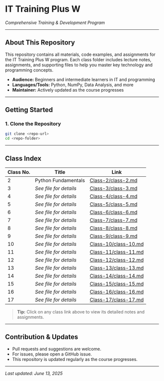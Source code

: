 # IT Training Plus W

*Comprehensive Training & Development Program*

---

## About This Repository
This repository contains all materials, code examples, and assignments for the IT Training Plus W program. Each class folder includes lecture notes, assignments, and supporting files to help you master key technology and programming concepts.

- **Audience:** Beginners and intermediate learners in IT and programming
- **Languages/Tools:** Python, NumPy, Data Analysis, and more
- **Maintainer:** Actively updated as the course progresses

---

## Getting Started

### 1. Clone the Repository
```sh
git clone <repo-url>
cd <repo-folder>
```

---

## Class Index

| Class No. | Title                        | Link                                      |
|----------|------------------------------|-------------------------------------------|
| 2        | Python Fundamentals          | [Class-2/class-2.md](Class-2/class-2.md)  |
| 3        | *See file for details*       | [Class-3/class-3.md](Class-3/class-3.md)  |
| 4        | *See file for details*       | [Class-4/class-4.md](Class-4/class-4.md)  |
| 5        | *See file for details*       | [Class-5/class-5.md](Class-5/class-5.md)  |
| 6        | *See file for details*       | [Class-6/class-6.md](Class-6/class-6.md)  |
| 7        | *See file for details*       | [Class-7/class-7.md](Class-7/class-7.md)  |
| 8        | *See file for details*       | [Class-8/class-8.md](Class-8/class-8.md)  |
| 9        | *See file for details*       | [Class-9/class-9.md](Class-9/class-9.md)  |
| 10       | *See file for details*       | [Class-10/class-10.md](Class-10/class-10.md) |
| 11       | *See file for details*       | [Class-11/class-11.md](Class-11/class-11.md) |
| 12       | *See file for details*       | [Class-12/class-12.md](Class-12/class-12.md) |
| 13       | *See file for details*       | [Class-13/class-13.md](Class-13/class-13.md) |
| 14       | *See file for details*       | [Class-14/class-14.md](Class-14/class-14.md) |
| 15       | *See file for details*       | [Class-15/class-15.md](Class-15/class-15.md) |
| 16       | *See file for details*       | [Class-16/class-16.md](Class-16/class-16.md) |
| 17       | *See file for details*       | [Class-17/class-17.md](Class-17/class-17.md) |

> **Tip:** Click on any class link above to view its detailed notes and assignments.

---

## Contribution & Updates
- Pull requests and suggestions are welcome.
- For issues, please open a GitHub issue.
- This repository is updated regularly as the course progresses.

---

_Last updated: June 13, 2025_